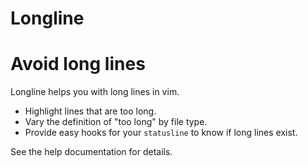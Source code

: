 # Longline
# Avoid long lines

Longline helps you with long lines in vim.

* Highlight lines that are too long.
* Vary the definition of "too long" by file type.
* Provide easy hooks for your `statusline` to know if long lines exist.

See the help documentation for details.
